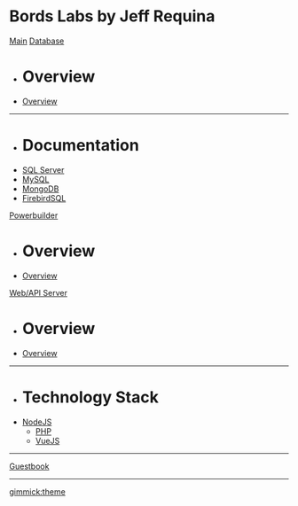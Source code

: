 # Bords Labs by Jeff Requina

[Main](index.md)
[Database ]()

  * # Overview
  * [Overview](db/dboverview.md)
  - - - -
  * # Documentation
  * [SQL Server](db/1.md)
  * [MySQL](db/2.md)
  * [MongoDB](db/3.md)  
  * [FirebirdSQL](db/4.md)  
  
[Powerbuilder ](pbdev.md)

  * # Overview
  * [Overview](pbdev.md)

[Web/API Server ]()

  * # Overview
  * [Overview](web.md)
  - - - -
  * # Technology Stack
  * [NodeJS](nodejs.md)
	* [PHP](php.md)
	* [VueJS](vue.md)
- - - -

[Guestbook](guestbook.md)
- - - -
[gimmick:theme](slate)







